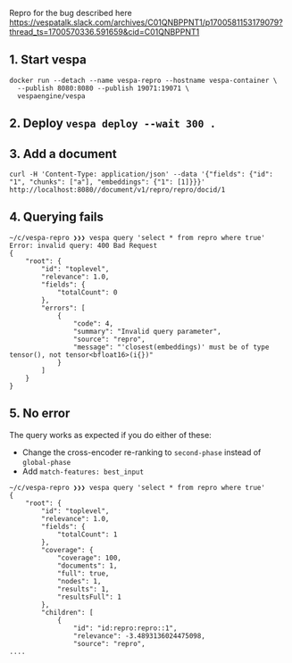 Repro for the bug described here https://vespatalk.slack.com/archives/C01QNBPPNT1/p1700581153179079?thread_ts=1700570336.591659&cid=C01QNBPPNT1

## 1. Start vespa
```
docker run --detach --name vespa-repro --hostname vespa-container \
  --publish 8080:8080 --publish 19071:19071 \
  vespaengine/vespa
```
## 2. Deploy `vespa deploy --wait 300 .`
## 3. Add a document
```
curl -H 'Content-Type: application/json' --data '{"fields": {"id": "1", "chunks": ["a"], "embeddings": {"1": [1]}}}'   http://localhost:8080//document/v1/repro/repro/docid/1
```
## 4. Querying fails
```
~/c/vespa-repro ❯❯❯ vespa query 'select * from repro where true'
Error: invalid query: 400 Bad Request
{
    "root": {
        "id": "toplevel",
        "relevance": 1.0,
        "fields": {
            "totalCount": 0
        },
        "errors": [
            {
                "code": 4,
                "summary": "Invalid query parameter",
                "source": "repro",
                "message": "'closest(embeddings)' must be of type tensor(), not tensor<bfloat16>(i{})"
            }
        ]
    }
}
```
## 5. No error
The query works as expected if you do either of these:
- Change the cross-encoder re-ranking to `second-phase` instead of `global-phase`
- Add `match-features: best_input`
```
~/c/vespa-repro ❯❯❯ vespa query 'select * from repro where true'
{
    "root": {
        "id": "toplevel",
        "relevance": 1.0,
        "fields": {
            "totalCount": 1
        },
        "coverage": {
            "coverage": 100,
            "documents": 1,
            "full": true,
            "nodes": 1,
            "results": 1,
            "resultsFull": 1
        },
        "children": [
            {
                "id": "id:repro:repro::1",
                "relevance": -3.4893136024475098,
                "source": "repro",
....
```
